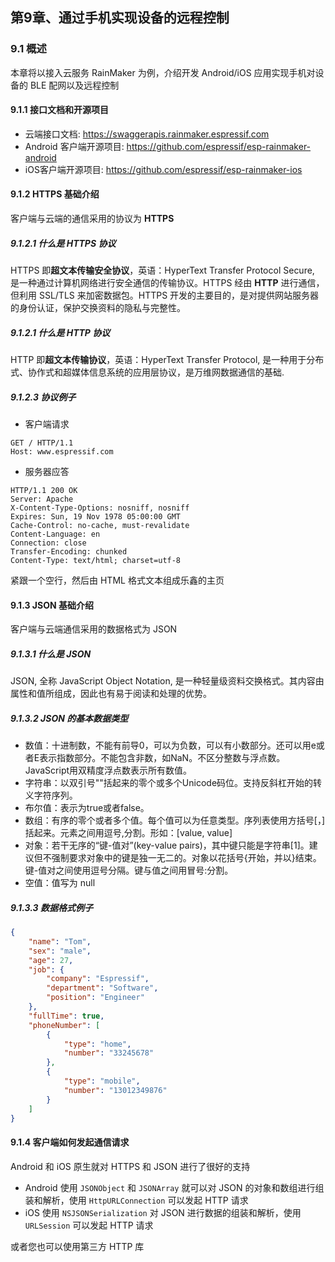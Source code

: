 ## 第9章、通过手机实现设备的远程控制

### 9.1 概述
本章将以接入云服务 RainMaker 为例，介绍开发 Android/iOS 应用实现手机对设备的 BLE 配网以及远程控制  

#### 9.1.1 接口文档和开源项目
- 云端接口文档: https://swaggerapis.rainmaker.espressif.com  
- Android 客户端开源项目: https://github.com/espressif/esp-rainmaker-android  
- iOS客户端开源项目: https://github.com/espressif/esp-rainmaker-ios  

#### 9.1.2 HTTPS 基础介绍
客户端与云端的通信采用的协议为 **HTTPS**    

##### 9.1.2.1 什么是 HTTPS 协议
HTTPS 即**超文本传输安全协议**，英语：HyperText Transfer Protocol Secure, 是一种通过计算机网络进行安全通信的传输协议。HTTPS 经由 **HTTP** 进行通信，但利用 SSL/TLS 来加密数据包。HTTPS 开发的主要目的，是对提供网站服务器的身份认证，保护交换资料的隐私与完整性。

##### 9.1.2.1 什么是 HTTP 协议
HTTP 即**超文本传输协议**，英语：HyperText Transfer Protocol, 是一种用于分布式、协作式和超媒体信息系统的应用层协议，是万维网数据通信的基础.

##### 9.1.2.3 协议例子
- 客户端请求    
```http
GET / HTTP/1.1
Host: www.espressif.com
```
- 服务器应答    
```http
HTTP/1.1 200 OK
Server: Apache
X-Content-Type-Options: nosniff, nosniff
Expires: Sun, 19 Nov 1978 05:00:00 GMT
Cache-Control: no-cache, must-revalidate
Content-Language: en
Connection: close
Transfer-Encoding: chunked
Content-Type: text/html; charset=utf-8
```
紧跟一个空行，然后由 HTML 格式文本组成乐鑫的主页

#### 9.1.3 JSON 基础介绍
客户端与云端通信采用的数据格式为 JSON     

##### 9.1.3.1 什么是 JSON
JSON, 全称 JavaScript Object Notation, 是一种轻量级资料交换格式。其内容由属性和值所组成，因此也有易于阅读和处理的优势。

##### 9.1.3.2 JSON 的基本数据类型
- 数值：十进制数，不能有前导0，可以为负数，可以有小数部分。还可以用e或者E表示指数部分。不能包含非数，如NaN。不区分整数与浮点数。JavaScript用双精度浮点数表示所有数值。
- 字符串：以双引号""括起来的零个或多个Unicode码位。支持反斜杠开始的转义字符序列。
- 布尔值：表示为true或者false。
- 数组：有序的零个或者多个值。每个值可以为任意类型。序列表使用方括号[，]括起来。元素之间用逗号,分割。形如：[value, value]
- 对象：若干无序的“键-值对”(key-value pairs)，其中键只能是字符串[1]。建议但不强制要求对象中的键是独一无二的。对象以花括号{开始，并以}结束。键-值对之间使用逗号分隔。键与值之间用冒号:分割。
- 空值：值写为 null

##### 9.1.3.3 数据格式例子
```json
{
    "name": "Tom",
    "sex": "male",
    "age": 27,
    "job": {
        "company": "Espressif",
        "department": "Software",
        "position": "Engineer"
    },
    "fullTime": true,
    "phoneNumber": [
        {
            "type": "home",
            "number": "33245678"
        },
        {
            "type": "mobile",
            "number": "13012349876"
        }
    ]
}
``` 

#### 9.1.4 客户端如何发起通信请求
Android 和 iOS 原生就对 HTTPS 和 JSON 进行了很好的支持    
- Android 使用 `JSONObject` 和 `JSONArray` 就可以对 JSON 的对象和数组进行组装和解析，使用 `HttpURLConnection` 可以发起 HTTP 请求
- iOS 使用 `NSJSONSerialization` 对 JSON 进行数据的组装和解析，使用 `URLSession` 可以发起 HTTP 请求
    
或者您也可以使用第三方 HTTP 库

